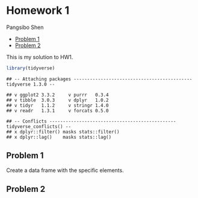 Homework 1
================
Pangsibo Shen

  - [Problem 1](#problem-1)
  - [Problem 2](#problem-2)

This is my solution to HW1.

``` r
library(tidyverse)
```

    ## -- Attaching packages -------------------------------------------- tidyverse 1.3.0 --

    ## v ggplot2 3.3.2     v purrr   0.3.4
    ## v tibble  3.0.3     v dplyr   1.0.2
    ## v tidyr   1.1.2     v stringr 1.4.0
    ## v readr   1.3.1     v forcats 0.5.0

    ## -- Conflicts ----------------------------------------------- tidyverse_conflicts() --
    ## x dplyr::filter() masks stats::filter()
    ## x dplyr::lag()    masks stats::lag()

## Problem 1

Create a data frame with the specific elements.

## Problem 2
